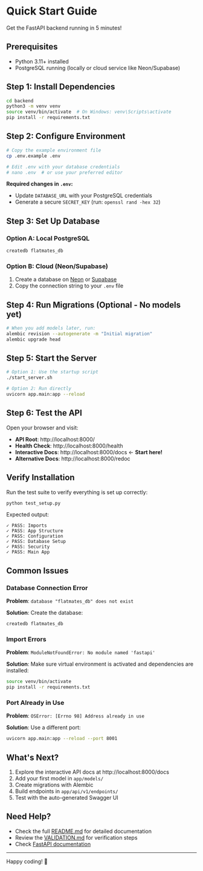# Quick Start Guide

Get the FastAPI backend running in 5 minutes!

## Prerequisites

- Python 3.11+ installed
- PostgreSQL running (locally or cloud service like Neon/Supabase)

## Step 1: Install Dependencies

```bash
cd backend
python3 -m venv venv
source venv/bin/activate  # On Windows: venv\Scripts\activate
pip install -r requirements.txt
```

## Step 2: Configure Environment

```bash
# Copy the example environment file
cp .env.example .env

# Edit .env with your database credentials
# nano .env  # or use your preferred editor
```

**Required changes in `.env`:**
- Update `DATABASE_URL` with your PostgreSQL credentials
- Generate a secure `SECRET_KEY` (run: `openssl rand -hex 32`)

## Step 3: Set Up Database

### Option A: Local PostgreSQL
```bash
createdb flatmates_db
```

### Option B: Cloud (Neon/Supabase)
1. Create a database on [Neon](https://neon.tech) or [Supabase](https://supabase.com)
2. Copy the connection string to your `.env` file

## Step 4: Run Migrations (Optional - No models yet)

```bash
# When you add models later, run:
alembic revision --autogenerate -m "Initial migration"
alembic upgrade head
```

## Step 5: Start the Server

```bash
# Option 1: Use the startup script
./start_server.sh

# Option 2: Run directly
uvicorn app.main:app --reload
```

## Step 6: Test the API

Open your browser and visit:

- **API Root**: http://localhost:8000/
- **Health Check**: http://localhost:8000/health
- **Interactive Docs**: http://localhost:8000/docs ← **Start here!**
- **Alternative Docs**: http://localhost:8000/redoc

## Verify Installation

Run the test suite to verify everything is set up correctly:

```bash
python test_setup.py
```

Expected output:
```
✓ PASS: Imports
✓ PASS: App Structure
✓ PASS: Configuration
✓ PASS: Database Setup
✓ PASS: Security
✓ PASS: Main App
```

## Common Issues

### Database Connection Error

**Problem**: `database "flatmates_db" does not exist`

**Solution**: Create the database:
```bash
createdb flatmates_db
```

### Import Errors

**Problem**: `ModuleNotFoundError: No module named 'fastapi'`

**Solution**: Make sure virtual environment is activated and dependencies are installed:
```bash
source venv/bin/activate
pip install -r requirements.txt
```

### Port Already in Use

**Problem**: `OSError: [Errno 98] Address already in use`

**Solution**: Use a different port:
```bash
uvicorn app.main:app --reload --port 8001
```

## What's Next?

1. Explore the interactive API docs at http://localhost:8000/docs
2. Add your first model in `app/models/`
3. Create migrations with Alembic
4. Build endpoints in `app/api/v1/endpoints/`
5. Test with the auto-generated Swagger UI

## Need Help?

- Check the full [README.md](README.md) for detailed documentation
- Review the [VALIDATION.md](VALIDATION.md) for verification steps
- Check [FastAPI documentation](https://fastapi.tiangolo.com/)

---

Happy coding! 🚀
